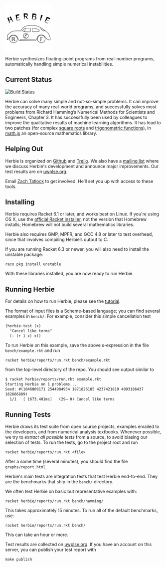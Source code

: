 ![Herbie](logo.png)

Herbie synthesizes floating-point programs from real-number programs,
automatically handling simple numerical instabilities.

Current Status
--------------

[![Build Status](https://travis-ci.org/uwplse/herbie.svg?branch=master)](https://travis-ci.org/uwplse/herbie)

Herbie can solve many simple and not-so-simple problems.
It can improve the accuracy of many real-world programs,
and successfully solves most problems from Richard Hamming’s
Numerical Methods for Scientists and Engineers, Chapter 3.
It has successfully been used by colleagues to improve
the qualitative results of machine learning algorithms.
It has lead to two patches
(for complex [square roots](https://github.com/josdejong/mathjs/pull/208)
and [trigonometric functions](https://github.com/josdejong/mathjs/pull/247)),
in [math.js](http://mathjs.org/) an open-source mathematics library.

Helping Out
-----------

Herbie is organized on
[Github](https://github.com/uwplse/herbie) and
[Trello](https://trello.com/b/lh7b33Dr/herbie).
We also have a
[mailing list](https://mailman.cs.washington.edu/mailman/listinfo/herbie)
where we discuss Herbie's development and announce major improvements.
Our test results are on
[uwplse.org](http://herbie.uwplse.org/reports/).

Email [Zach Tatlock](mailto:ztatlock@cs.uw.edu) to get involved.
He’ll set you up with access to these tools.

Installing
----------

Herbie requires Racket 6.1 or later, and works best on Linux.
If you're using OS X, use the
[official Racket installer](http://download.racket-lang.org/),
not the version that Homebrew installs;
Homebrew will not build several mathematics libraries.

Herbie also requires GMP, MPFR, and GCC 4.8 or later to test overhead,
since that involves compiling Herbie’s output to C.

If you are running Racket 6.3 or newer, you will also need to install the
unstable package:

    raco pkg install unstable

With these libraries installed, you are now ready to run Herbie.

Running Herbie
--------------

For details on how to run Herbie, please see the
[tutorial](http://herbie.uwplse.org/tutorial.html).

The format of input files is a Scheme-based language;
you can find several examples in `bench/`.
For example,
consider this simple cancellation test

    (herbie-test (x)
      "Cancel like terms"
      (- (+ 1 x) x))

To run Herbie on this example, save the above s-expression
in the file `bench/example.rkt` and run

    racket herbie/reports/run.rkt bench/example.rkt

from the top-level directory of the repo.
You should see output similar to

    $ racket herbie/reports/run.rkt example.rkt
    Starting Herbie on 1 problems...
    Seed: #(1046809171 2544984934 1871826185 4237421819 4093186437 162666889)
      1/1   [ 1673.401ms]   (29→ 0) Cancel like terms

Running Tests
-------------

Herbie draws its test suite from open source projects, examples emailed
to the developers, and from numerical analysis textbooks. Whenever
possible, we try to *extract all possible tests* from a source, to
avoid biasing our selection of tests. To run the tests, go to the
project root and run

    racket herbie/reports/run.rkt <file>

After a some time (several minutes), you should find the file
`graphs/report.html`.

Herbie's main tests are integration tests
that test Herbie end-to-end.
They are the benchmarks that ship in the `bench/` directory.

We often test Herbie on basic but representative examples with:

    racket herbie/reports/run.rkt bench/hamming/

This takes approximately 15 minutes.
To run all of the default benchmarks, use:

    racket herbie/reports/run.rkt bench/

This can take an hour or more.

Test results are collected on
[uwplse.org](http://herbie.uwplse.org/reports/).
If you have an account on this server, you can publish your test
report with

    make publish
